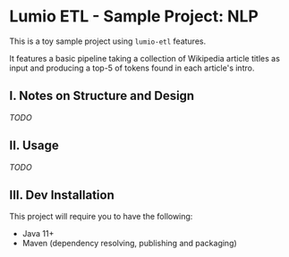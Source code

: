 # Lumio ETL - Sample Project: NLP

This is a toy sample project using `lumio-etl` features.

It features a basic pipeline taking a collection of Wikipedia article titles as input and producing a top-5 of tokens found in each article's intro.

## I. Notes on Structure and Design

_TODO_

## II. Usage

_TODO_

## III. Dev Installation

This project will require you to have the following:

* Java 11+
* Maven (dependency resolving, publishing and packaging) 
